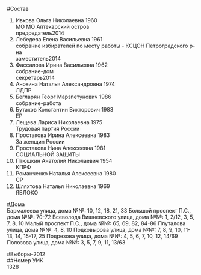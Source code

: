 #Состав  
1. Ивкова Ольга Николаевна 1960  
    МО МО Аптекарский остров  
    председатель2014  
2. Лебедева Елена Васильевна 1961  
    собрание избирателей по месту работы - КСЦОН Петроградского р-на  
    заместитель2014  
3. Фассалова Ирина Васильевна 1962  
    собрание-дом  
    секретарь2014  
4. Анохина Наталья Александровна 1974  
    ЛДПР  
5. Бегларян Георг Марзпетунович 1986  
    собрание-работа  
6. Бутаков Константин Викторович 1983  
    ЕР  
7. Лещева Лариса Николаевна 1975  
    Трудовая партия России  
8. Простакова Ирина Алексеевна 1983  
    За женщин России  
9. Простакова Нина Алексеевна 1981  
    СОЦИАЛЬНОЙ ЗАЩИТЫ  
10. Птюшкин Анатолий Николаевич 1954  
    КПРФ  
11. Романченко Наталья Алексеевна 1980  
    СР  
12. Шляхтова Наталья Николаевна 1969  
    ЯБЛОКО  
  
#Дома  
Бармалеева улица, дома №№: 10, 12, 18, 21, 33 Большой проспект П.С., дома №№: 70-72 Всеволода Вишневского улица, дома №№: 1, 2/12, 3, 5, 7, 8, 10 Малый проспект П.С., дома №№: 65, 69,  82, 84-86 Плуталова улица, дома №№: 4, 8, 10 Подковырова улица, дома №№: 7, 8, 9, 10, 11-13, 14, 15-17, 25 Подрезова улица, дома №№: 4, 5, 6, 7, 10, 12, 14/69  Полозова улица, дома №№: 3, 5, 7, 9, 11, 13/63  
  
#Выборы-2012  
##Номер УИК  
1328  
